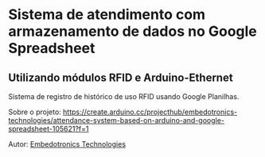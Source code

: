 # Sistema de atendimento com armazenamento de dados no Google Spreadsheet 

## Utilizando módulos RFID e Arduino-Ethernet

Sistema de registro de histórico de uso RFID usando Google Planilhas.

Sobre o projeto: https://create.arduino.cc/projecthub/embedotronics-technologies/attendance-system-based-on-arduino-and-google-spreadsheet-105621?f=1

Autor: [Embedotronics Technologies](https://github.com/Embedotronics)
